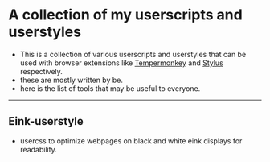 # A collection of my userscripts and userstyles

- This is a collection of various userscripts and userstyles that can be used with browser extensions like [Tempermonkey](https://www.tampermonkey.net/)
and [Stylus](https://github.com/openstyles/stylus) respectively.
- these are mostly written by be.
- here is the list of tools that may be useful to everyone.

***

## Eink-userstyle
- usercss to optimize webpages on black and white eink displays for readability.
